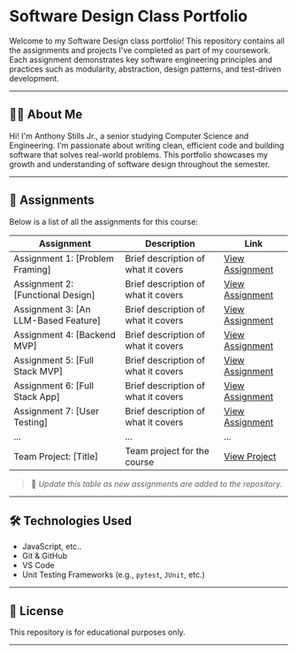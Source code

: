 # Software Design Class Portfolio

Welcome to my Software Design class portfolio! This repository contains all the assignments and projects I've completed as part of my coursework. Each assignment demonstrates key software engineering principles and practices such as modularity, abstraction, design patterns, and test-driven development.

---

## 🧑‍💻 About Me

Hi! I'm Anthony Stills Jr., a senior studying Computer Science and Engineering. I'm passionate about writing clean, efficient code and building software that solves real-world problems. This portfolio showcases my growth and understanding of software design throughout the semester.

---

## 📁 Assignments

Below is a list of all the assignments for this course:

| Assignment | Description | Link |
|------------|-------------|------|
| Assignment 1: [Problem Framing] | Brief description of what it covers | [View Assignment](assignments/assignment1.md) |
| Assignment 2: [Functional Design] | Brief description of what it covers | [View Assignment](assignments/assignment2) |
| Assignment 3: [An LLM-Based Feature] | Brief description of what it covers | [View Assignment](assignments/assignment3) |
| Assignment 4: [Backend MVP] | Brief description of what it covers | [View Assignment](assignments/assignment4) |
| Assignment 5: [Full Stack MVP] | Brief description of what it covers | [View Assignment](assignments/assignment5) |
| Assignment 6: [Full Stack App] | Brief description of what it covers | [View Assignment](assignments/assignment6) |
| Assignment 7: [User Testing] | Brief description of what it covers | [View Assignment](assignments/assignment7) |
| ... | ... | ... |
| Team Project: [Title] | Team project for the course | [View Project](./final-project) |

> 🔄 *Update this table as new assignments are added to the repository.*

---

## 🛠️ Technologies Used

- JavaScript, etc.. 
- Git & GitHub
- VS Code 
- Unit Testing Frameworks (e.g., `pytest`, `JUnit`, etc.)

---

## 📜 License

This repository is for educational purposes only.

---